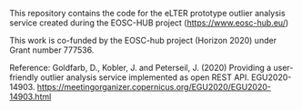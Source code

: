 This repository contains the code for the eLTER prototype outlier analysis service created during the EOSC-HUB project (https://www.eosc-hub.eu/) 

This work is co-funded by the EOSC-hub project (Horizon 2020) under Grant number 777536.   

Reference: Goldfarb, D., Kobler, J. and Peterseil, J. (2020) Providing a user-friendly outlier analysis service implemented as open REST API. EGU2020-14903. https://meetingorganizer.copernicus.org/EGU2020/EGU2020-14903.html
